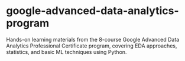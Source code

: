 # google-advanced-data-analytics-program
Hands-on learning materials from the 8-course Google Advanced Data Analytics Professional Certificate program, covering EDA approaches, statistics, and basic ML techniques using Python.
